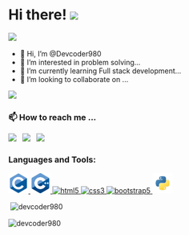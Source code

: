  # Hi there! <img src="https://github.com/TheDudeThatCode/TheDudeThatCode/blob/master/Assets/Hi.gif" width="35" />
![](https://camo.githubusercontent.com/992babdffd8c74a1502de375fbdf7e4d54773242/68747470733a2f2f6d656469612e67697068792e636f6d2f6d656469612f53576f536b4e36447854737a71494b4571762f67697068792e676966)
- 👋 Hi, I’m @Devcoder980
- 👀 I’m interested in problem solving...
- 🌱 I’m currently learning Full stack development...
- 💞️ I’m looking to collaborate on ...

![](https://komarev.com/ghpvc/?username=devcoder980)

### 📫 How to reach me ...
[<img src="https://github.com/sciencepal/sciencepal/blob/master/assets/discord-round.svg" width="3.5%"/>](https://discord.com/channels/@prabhudev#6694)  &nbsp; [<img src="https://img.icons8.com/color/48/000000/twitter.png" width="3.5%"/>](https://twitter.com/BindPrabhudevJK)  &nbsp; [<img src="https://img.icons8.com/color/48/000000/linkedin.png" width="3.5%"/>](https://www.linkedin.com/in/prabhudev-bind-773000250/) 
<!---
Devcoder980/Devcoder980 is a ✨ special ✨ repository because its `README.md` (this file) appears on your GitHub profile.
You can click the Preview link to take a look at your changes.
--->

<h3>Languages and Tools:</h3>
    <p>
        <a href="https://www.cprogramming.com/" target="_blank" rel="noreferrer">
            <img src="https://raw.githubusercontent.com/devicons/devicon/master/icons/c/c-original.svg" alt="c"
                width="40" height="40" />
        </a>
        <a href="https://www.w3schools.com/cpp/" target="_blank" rel="noreferrer">
            <img src="https://raw.githubusercontent.com/devicons/devicon/master/icons/cplusplus/cplusplus-original.svg"
                alt="cplusplus" width="40" height="40" />
        </a>
        <a href="https://www.w3schools.com/java/" target="_blank" rel="noreferrer">
            <img src="https://logos-download.com/wp-content/uploads/2017/07/HTML5_badge.png" alt="html5" width="40"
                height="40" />
        </a>
        <a href="https://www.w3schools.com/html5/" target="_blank" rel="noreferrer">
            <img src="https://joshua-d-miller.com/assets/img/CSS.png" alt="css3" width="40" height="40" />
        </a>
         <a href="https://www.w3schools.com/bootstrap5/" target="_blank" rel="noreferrer">
            <img src="https://seeklogo.com/images/B/bootstrap-5-logo-85A1F11F4F-seeklogo.com.png" alt="bootstrap5"
                width="40" height="40" />
    </a>
  <code><img height="40" src="https://raw.githubusercontent.com/github/explore/80688e429a7d4ef2fca1e82350fe8e3517d3494d/topics/python/python.png"></code>

 <p>&nbsp;<img align="center" src="https://github-readme-stats.vercel.app/api?username=devcoder980&show_icons=true&locale=en" alt="devcoder980" /></p>
<p><img align="center" src="https://github-readme-streak-stats.herokuapp.com/?user=devcoder980&" alt="devcoder980" /></p>
